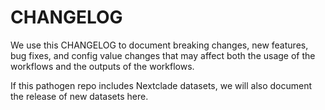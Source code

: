 # CHANGELOG

We use this CHANGELOG to document breaking changes, new features, bug fixes,
and config value changes that may affect both the usage of the workflows and
the outputs of the workflows.

If this pathogen repo includes Nextclade datasets, we will also document the
release of new datasets here.

